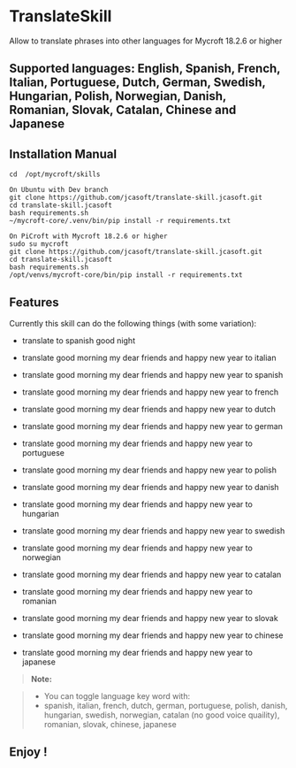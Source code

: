 **TranslateSkill**
===================

Allow to translate phrases into other languages for Mycroft 18.2.6 or higher

Supported languages:
English, Spanish, French, Italian, Portuguese, Dutch, German, Swedish, Hungarian, Polish, Norwegian, Danish, Romanian, Slovak, Catalan, Chinese and Japanese
----------


Installation Manual
-------------------

    cd  /opt/mycroft/skills

    On Ubuntu with Dev branch
    git clone https://github.com/jcasoft/translate-skill.jcasoft.git
    cd translate-skill.jcasoft
    bash requirements.sh
    ~/mycroft-core/.venv/bin/pip install -r requirements.txt

    On PiCroft with Mycroft 18.2.6 or higher
    sudo su mycroft
    git clone https://github.com/jcasoft/translate-skill.jcasoft.git
    cd translate-skill.jcasoft
    bash requirements.sh
    /opt/venvs/mycroft-core/bin/pip install -r requirements.txt


Features
--------------------

Currently this skill can do the following things (with some variation):

- translate to spanish good night

- translate good morning my dear friends and happy new year to italian
- translate good morning my dear friends and happy new year to spanish
- translate good morning my dear friends and happy new year to french
- translate good morning my dear friends and happy new year to dutch
- translate good morning my dear friends and happy new year to german
- translate good morning my dear friends and happy new year to portuguese
- translate good morning my dear friends and happy new year to polish
- translate good morning my dear friends and happy new year to danish
- translate good morning my dear friends and happy new year to hungarian
- translate good morning my dear friends and happy new year to swedish
- translate good morning my dear friends and happy new year to norwegian
- translate good morning my dear friends and happy new year to catalan
- translate good morning my dear friends and happy new year to romanian
- translate good morning my dear friends and happy new year to slovak
- translate good morning my dear friends and happy new year to chinese
- translate good morning my dear friends and happy new year to japanese

> **Note:**

> - You can toggle language key word with:
> - spanish, italian, french, dutch, german, portuguese, polish, danish, hungarian, swedish, norwegian, catalan (no good voice quaility), romanian, slovak, chinese, japanese



**Enjoy !**
--------
